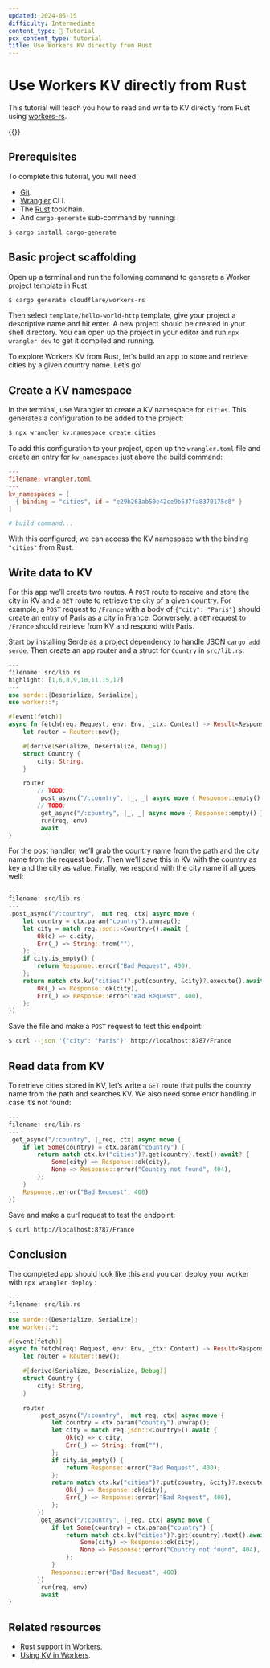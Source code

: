 ```yaml
---
updated: 2024-05-15
difficulty: Intermediate
content_type: 📝 Tutorial
pcx_content_type: tutorial
title: Use Workers KV directly from Rust
---
```


# Use Workers KV directly from Rust

This tutorial will teach you how to read and write to KV directly from Rust
using [workers-rs](https://github.com/cloudflare/workers-rs).

{{<render file="_tutorials-before-you-start.md">}}

## Prerequisites

To complete this tutorial, you will need:

- [Git](https://git-scm.com/book/en/v2/Getting-Started-Installing-Git).
- [Wrangler](https://www.notion.so/Workers-e568dc13453f4c9d9133de54c18e32ea?pvs=21) CLI.
- The [Rust](https://www.rust-lang.org/tools/install) toolchain.
- And `cargo-generate` sub-command by running:

```sh
$ cargo install cargo-generate
```

## Basic project scaffolding

Open up a terminal and run the following command to generate a Worker project template in Rust:

```sh
$ cargo generate cloudflare/workers-rs
```

Then select `template/hello-world-http` template, give your project a descriptive name and hit enter. A new project should be created in your shell directory. You can open up the project in your editor and run `npx wrangler dev` to get it compiled and running.

To explore Workers KV from Rust, let's build an app to store and retrieve cities by a given country name. Let’s go!

## Create a KV namespace

In the terminal, use Wrangler to create a KV namespace for `cities`. This generates a configuration to be added to the project:

```sh
$ npx wrangler kv:namespace create cities
```

To add this configuration to your project, open up the `wrangler.toml` file and create an entry for `kv_namespaces` just above the build command:

```toml
---
filename: wrangler.toml
---
kv_namespaces = [
  { binding = "cities", id = "e29b263ab50e42ce9b637fa8370175e8" }
]

# build command...
```

With this configured, we can access the KV namespace with the binding `"cities"` from Rust.

## Write data to KV

For this app we’ll create two routes. A `POST` route to receive and store the city in KV and a `GET` route to retrieve the city of a given country. For example, a `POST` request to `/France` with a body of `{"city": "Paris"}` should create an entry of Paris as a city in France. Conversely, a `GET` request to `/France` should retrieve from KV and respond with Paris.

Start by installing [Serde](https://serde.rs/) as a project dependency to handle JSON `cargo add serde`. Then create an app router and a struct for `Country` in `src/lib.rs`:

```rust
---
filename: src/lib.rs
highlight: [1,6,8,9,10,11,15,17]
---
use serde::{Deserialize, Serialize};
use worker::*;

#[event(fetch)]
async fn fetch(req: Request, env: Env, _ctx: Context) -> Result<Response> {
    let router = Router::new();

    #[derive(Serialize, Deserialize, Debug)]
    struct Country {
        city: String,
    }

    router
        // TODO:
        .post_async("/:country", |_, _| async move { Response::empty() })
        // TODO:
        .get_async("/:country", |_, _| async move { Response::empty() })
        .run(req, env)
        .await
}

```

For the post handler, we’ll grab the country name from the path and the city name from the request body. Then we’ll save this in KV with the country as key and the city as value. Finally, we respond with the city name if all goes well:

```rust
---
filename: src/lib.rs
---
.post_async("/:country", |mut req, ctx| async move {
    let country = ctx.param("country").unwrap();
    let city = match req.json::<Country>().await {
        Ok(c) => c.city,
        Err(_) => String::from(""),
    };
    if city.is_empty() {
        return Response::error("Bad Request", 400);
    };
    return match ctx.kv("cities")?.put(country, &city)?.execute().await {
        Ok(_) => Response::ok(city),
        Err(_) => Response::error("Bad Request", 400),
    };
})
```

Save the file and make a `POST` request to test this endpoint:

```sh
$ curl --json '{"city": "Paris"}' http://localhost:8787/France
```

## Read data from KV

To retrieve cities stored in KV, let’s write a `GET` route that pulls the country name from the path and searches KV. We also need some error handling in case it’s not found:

```rust
---
filename: src/lib.rs
---
.get_async("/:country", |_req, ctx| async move {
    if let Some(country) = ctx.param("country") {
        return match ctx.kv("cities")?.get(country).text().await? {
            Some(city) => Response::ok(city),
            None => Response::error("Country not found", 404),
        };
    }
    Response::error("Bad Request", 400)
})
```

Save and make a curl request to test the endpoint:

```sh
$ curl http://localhost:8787/France
```

## Conclusion

The completed app should look like this and you can deploy your worker with `npx wrangler deploy` :

```rust
---
filename: src/lib.rs
---
use serde::{Deserialize, Serialize};
use worker::*;

#[event(fetch)]
async fn fetch(req: Request, env: Env, _ctx: Context) -> Result<Response> {
    let router = Router::new();

    #[derive(Serialize, Deserialize, Debug)]
    struct Country {
        city: String,
    }

    router
        .post_async("/:country", |mut req, ctx| async move {
            let country = ctx.param("country").unwrap();
            let city = match req.json::<Country>().await {
                Ok(c) => c.city,
                Err(_) => String::from(""),
            };
            if city.is_empty() {
                return Response::error("Bad Request", 400);
            };
            return match ctx.kv("cities")?.put(country, &city)?.execute().await {
                Ok(_) => Response::ok(city),
                Err(_) => Response::error("Bad Request", 400),
            };
        })
        .get_async("/:country", |_req, ctx| async move {
            if let Some(country) = ctx.param("country") {
                return match ctx.kv("cities")?.get(country).text().await? {
                    Some(city) => Response::ok(city),
                    None => Response::error("Country not found", 404),
                };
            }
            Response::error("Bad Request", 400)
        })
        .run(req, env)
        .await
}
```

## Related resources

- [Rust support in Workers](https://www.notion.so/Workers-Examples-In-Python-Rust-e7e5a38f4f414540895ddf4e41409493?pvs=21).
- [Using KV in Workers](https://www.notion.so/Use-Workers-KV-directly-from-Rust-95912dda004a4c8faf1d1281958b408a?pvs=21).
